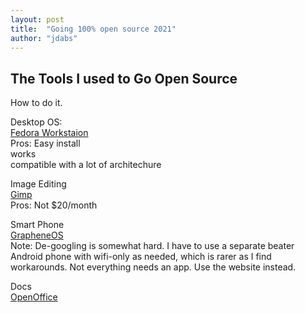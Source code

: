 ```yaml
---
layout: post
title:  "Going 100% open source 2021"
author: "jdabs"
---
```


## The Tools I used to Go Open Source

How to do it.

Desktop OS:  
[Fedora Workstaion](https://getfedora.org/en/workstation/)  
  Pros: Easy install  
        works  
        compatible with a lot of architechure 
        
Image Editing  
[Gimp](https://www.gimp.org/)  
	Pros: Not $20/month
	
Smart Phone  
[GrapheneOS](https://grapheneos.org/)  
Note: De-googling is somewhat hard. I have to use a separate beater Android phone with wifi-only as needed, which is rarer as I find workarounds. Not everything needs an app. Use the website instead.

Docs  
[OpenOffice](https://www.openoffice.org/)

